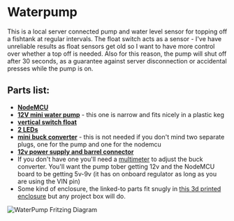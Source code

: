 # Waterpump

This is a local server connected pump and water level sensor for topping off a fishtank at regular intervals. The float switch acts as a sensor - I've have unreliable results as float sensors get old so I want to have more control over whether a top off is needed. Also for this reason, the pump will shut off after 30 seconds, as a guarantee against server disconnection or accidental presses while the pump is on.

## Parts list:
- **[NodeMCU](https://amzn.to/2UdY5cX)**
- **[12V mini water pump](https://amzn.to/2MJ3fws)** - this one is narrow and fits nicely in a plastic keg
- **[vertical switch float](https://amzn.to/2Zu8xhv)**
- **[2 LEDs](https://amzn.to/2PQMou5)**
- **[mini buck converter](https://amzn.to/2PQR9E4)** - this is not needed if you don't mind two separate plugs, one for the pump and one for the nodemcu
- **[12v power supply and barrel connector](https://amzn.to/2MX6NLP)**
- If you don't have one you'll need a [multimeter](https://amzn.to/2A0HnVe) to adjust the buck converter. You'll want the pump tober getting 12v and the NodeMCU board to be getting 5v-9v (it has on onboard regulator as long as you are using the VIN pin)
- Some kind of enclosure, the linked-to parts fit snugly in [this 3d printed enclosure](https://www.thingiverse.com/thing:3581474) but any project box will do.

![WaterPump Fritzing Diagram](https://github.com/sfgabe/OITProjects/blob/master/WaterPump/waterpump.png?raw=true)
